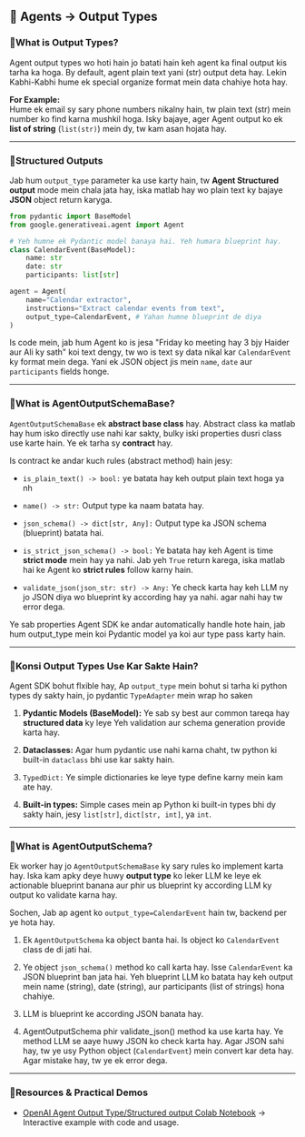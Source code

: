 ## 🔹 Agents → Output Types

### 🔸What is Output Types?

Agent output types wo hoti hain jo batati hain keh agent ka final output kis tarha ka hoga. By default, agent plain text yani (str) output deta hay. Lekin Kabhi-Kabhi hume ek special organize format mein data chahiye hota hay.

**For Example:**  
Hume ek email sy sary phone numbers nikalny hain, tw plain text (str) mein number ko find karna mushkil hoga. Isky bajaye, ager Agent output ko ek **list of string** (`list(str)`) mein dy, tw kam asan hojata hay.

---

### 🔸Structured Outputs

Jab hum `output_type` parameter ka use karty hain, tw **Agent Structured output** mode mein chala jata hay, iska matlab hay wo plain text ky bajaye **JSON** object return karyga.

```python
from pydantic import BaseModel
from google.generativeai.agent import Agent

# Yeh humne ek Pydantic model banaya hai. Yeh humara blueprint hay.
class CalendarEvent(BaseModel):
    name: str
    date: str
    participants: list[str]

agent = Agent(
    name="Calendar extractor",
    instructions="Extract calendar events from text",
    output_type=CalendarEvent, # Yahan humne blueprint de diya
)
```

Is code mein, jab hum Agent ko is jesa "Friday ko meeting hay 3 bjy Haider aur Ali ky sath" koi text dengy, tw wo is text sy data nikal kar `CalendarEvent` ky format mein dega. Yani ek JSON object jis mein `name`, `date` aur `participants` fields honge.

---

### 🔸What is AgentOutputSchemaBase?

`AgentOutputSchemaBase` ek **abstract base class** hay. Abstract class ka matlab hay hum isko directly use nahi kar sakty, bulky iski properties dusri class use karte hain. Ye ek tarha sy **contract** hay.

Is contract ke andar kuch rules (abstract method) hain jesy:

- `is_plain_text() -> bool:` ye batata hay keh output plain text hoga ya nh

- `name() -> str:` Output type ka naam batata hay.

- `json_schema() -> dict[str, Any]:` Output type ka JSON schema (blueprint) batata hai.

- `is_strict_json_schema() -> bool:` Ye batata hay keh Agent is time **strict mode** mein hay ya nahi. Jab yeh `True` return karega, iska matlab hai ke Agent ko **strict rules** follow karny hain.

- `validate_json(json_str: str) -> Any:` Ye check karta hay keh LLM ny jo JSON diya wo blueprint ky according hay ya nahi. agar nahi hay tw error dega. 

Ye sab properties Agent SDK ke andar automatically handle hote hain, jab hum output_type mein koi Pydantic model ya koi aur type pass karty hain.

---

### 🔸Konsi Output Types Use Kar Sakte Hain?

Agent SDK bohut flxible hay, Ap `output_type` mein bohut si tarha ki python types dy sakty hain, jo pydantic `TypeAdapter` mein wrap ho saken

1. **Pydantic Models (BaseModel):** Ye sab sy best aur common tareqa hay **structured data** ky leye Yeh validation aur schema generation provide karta hay.

2. **Dataclasses:** Agar hum pydantic use nahi karna chaht, tw python ki built-in `dataclass` bhi use kar sakty hain.

3. `TypedDict:` Ye simple dictionaries ke leye type define karny mein kam ate hay.

4. **Built-in types:** Simple cases mein ap Python ki built-in types bhi dy sakty hain, jesy `list[str]`, `dict[str, int]`, ya `int`.

---

### 🔸What is AgentOutputSchema?
Ek worker hay jo `AgentOutputSchemaBase` ky sary rules ko implement karta hay. Iska kam apky deye huwy **output type** ko leker LLM ke leye ek actionable blueprint banana aur phir us blueprint ky according LLM ky output ko validate karna hay.

Sochen, Jab ap agent ko `output_type=CalendarEvent` hain tw, backend per ye hota hay.

1. Ek `AgentOutputSchema` ka object banta hai. Is object ko `CalendarEvent` class de di jati hai.

2. Ye object `json_schema()` method ko call karta hay. Isse `CalendarEvent` ka JSON blueprint ban jata hai. Yeh blueprint LLM ko batata hay keh output mein name (string), date (string), aur participants (list of strings) hona chahiye.

3. LLM is blueprint ke according JSON banata hay.

4. AgentOutputSchema phir validate_json() method ka use karta hay. Ye method LLM se aaye huwy JSON ko check karta hay. Agar JSON sahi hay, tw ye usy Python object (`CalendarEvent`) mein convert kar deta hay. Agar mistake hay, tw ye ek error dega.

---

### 🔸Resources & Practical Demos

- [OpenAI Agent Output Type/Structured output Colab Notebook](https://colab.research.google.com/drive/11svP2C0G6--FNdxFzD2QVWtIfg_5ZGmM?usp=sharing) → Interactive example with code and usage.

